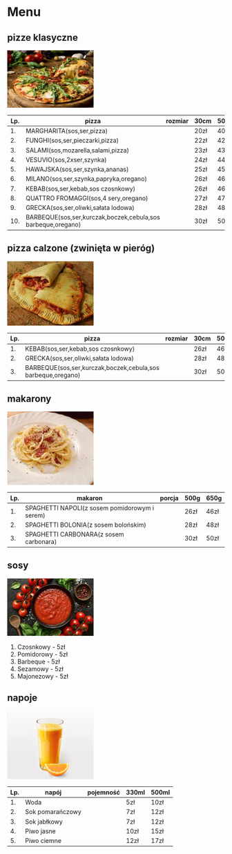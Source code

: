 # Menu

## pizze klasyczne

<img src = 'img/pizza1.jpg' width=200>

|Lp. |                                        pizza                | rozmiar | 30cm |50cm | 60cm |
|----|-------------------------------------------------------------|---------|------|-----|------|
|1.  |                                    MARGHARITA(sos,ser,pizza)|         | 20zł | 40zł| 50zł |
|2.  |                              FUNGHI(sos,ser,pieczarki,pizza)|         | 22zł | 42zł| 52zł |
|3.  |                           SALAMI(sos,mozarella,salami,pizza)|         | 23zł | 43zł| 53zł |
|4.  |                                    VESUVIO(sos,2xser,szynka)|         | 24zł | 44zł| 54zł |      
|5.  |                              HAWAJSKA(sos,ser,szynka,ananas)|         | 25zł | 45zł| 55zł |
|6.  |                       MILANO(sos,ser,szynka,papryka,oregano)|         | 26zł | 46zł| 56zł |
|7.  |                           KEBAB(sos,ser,kebab,sos czosnkowy)|         | 26zł | 46zł| 56zł |
|8.  |                         QUATTRO FROMAGGI(sos,4 sery,oregano)|         | 27zł | 47zł| 57zł |
|9.  |                         GRECKA(sos,ser,oliwki,sałata lodowa)|         | 28zł | 48zł| 58zł |
|10. | BARBEQUE(sos,ser,kurczak,boczek,cebula,sos barbeque,oregano)|         | 30zł | 50zł| 60zł |

## pizza calzone (zwinięta w pieróg)

<img src = 'img2/calzone.jpg' width=200>

|Lp. |                                        pizza                | rozmiar | 30cm |50cm | 60cm |
|----|-------------------------------------------------------------|---------|------|-----|------|
|1.  |                           KEBAB(sos,ser,kebab,sos czosnkowy)|         | 26zł | 46zł| 56zł |
|2.  |                         GRECKA(sos,ser,oliwki,sałata lodowa)|         | 28zł | 48zł| 58zł |
|3.  | BARBEQUE(sos,ser,kurczak,boczek,cebula,sos barbeque,oregano)|         | 30zł | 50zł| 60zł |

## makarony

<img src = 'img2/makaron.jpg' width=200>

|Lp. |                                      makaron                | porcja  | 500g | 650g |
|----|-------------------------------------------------------------|---------|------|------|
|1.  |           SPAGHETTI NAPOLI(z sosem pomidorowym i serem)     |         | 26zł | 46zł |
|2.  |            SPAGHETTI BOLONIA(z sosem bolońskim)             |         | 28zł | 48zł |
|3.  |            SPAGHETTI CARBONARA(z sosem carbonara)           |         | 30zł | 50zł | 

## sosy

<img src = 'img2/sos.jpg' width=200>

1. Czosnkowy - 5zł
2. Pomidorowy - 5zł
3. Barbeque - 5zł
4. Sezamowy - 5zł
5. Majonezowy - 5zł

## napoje
 
 <img src = 'img2/sok.jpg' width=200>

|Lp. |   napój           | pojemność  |330ml |500ml |
|----|-------------------|------------|------|------|
|1.  |  Woda             |            |  5zł | 10zł |
|2.  |  Sok pomarańczowy |            |  7zł | 12zł |
|3.  |  Sok jabłkowy     |            |  7zł | 12zł | 
|4.  |  Piwo jasne       |            | 10zł | 15zł |
|5.  |  Piwo ciemne      |            | 12zł | 17zł | 
